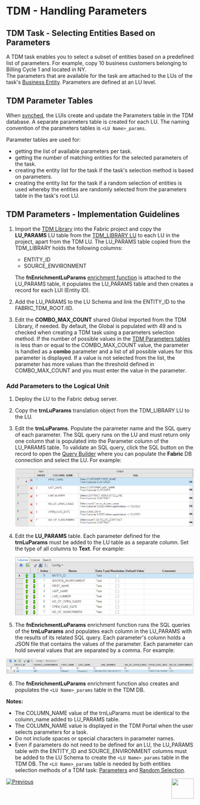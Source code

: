 # TDM - Handling Parameters 


## TDM Task - Selecting Entities Based on Parameters

A TDM task enables you to select a subset of entities based on a predefined list of parameters. For example, copy 10 business customers belonging to Billing Cycle 1 and located in NY.  
The parameters that are available for the task are attached to the LUs of the task's [Business Entity](/articles/TDM/tdm_overview/03_business_entity_overview.md). Parameters are defined at an LU level. 

## TDM Parameter Tables

When [synched](/articles/14_sync_LU_instance/01_sync_LUI_overview.md), the LUIs create and update the Parameters table in the TDM database. A separate parameters table is created for each LU. The naming convention of the parameters tables is `<LU Name>_params`. 

Parameter tables are used for:

- getting the list of available parameters per task.
- getting the number of matching entities for the selected parameters of the task.
- creating the entity list for the task if the task's selection method is based on parameters.
- creating the entity list for the task if a random selection of entities is used whereby the entities are randomly selected from the parameters table in the task's root LU.  

## TDM Parameters - Implementation Guidelines

1.  Import the [TDM Library](/articles/TDM/tdm_implementation/04_fabric_tdm_library.md) into the Fabric project and copy the **LU_PARAMS** LU table from the [TDM_LIBRARY LU](/articles/TDM/tdm_implementation/04_fabric_tdm_library.md#tdm_library-lu) to each LU in the project, apart from the TDM LU. 
The LU_PARAMS table copied from the TDM_LIBRARY holds the following columns:
    -  ENTITY_ID 
    -  SOURCE_ENVIRONMENT

    The **fnEnrichmentLuParams** [enrichment function](/articles/10_enrichment_function/01_enrichment_function_overview.md) is attached to the LU_PARAMS table, it populates the LU_PARAMS table and then creates a record for each LUI (Entity ID). 

2. Add the LU_PARAMS to the LU Schema and link the ENTITY_ID to the FABRIC_TDM_ROOT.IID.

3. Edit the **COMBO_MAX_COUNT** shared Global imported from the TDM Library, if needed. By default, the Global is populated with 49 and is checked when creating a TDM task using a parameters selection method. If the number of possible values in the [TDM Parameters tables](#tdm-parameters-tables) is less than or equal to the COMBO_MAX_COUNT value, the parameter is handled as a **combo** parameter and a list of all possible values for this parameter is displayed. If a value is not selected from the list, the parameter has  more values than the threshold defined in COMBO_MAX_COUNT and you must enter the value in the parameter.

  ### Add Parameters to the Logical Unit

1. Deploy the LU to the Fabric debug server.

2. Copy the **trnLuParams** translation object from the TDM_LIBRARY LU to the LU. 

3. Edit the **trnLuParams**. Populate the parameter name and the SQL query of each parameter. The SQL query runs on the LU and must return only one column that is populated into the Parameter column of the LU_PARAMS table. To validate an SQL query, click the SQL button on the record to open the [Query Builder](/articles/11_query_builder/02_query_builder_window.md) where you can populate the **Fabric** DB connection and select the LU. For example:

    ![trnLuParams](images/trnLuParams_example.png)

4. Edit the **LU_PARAMS** table. Each parameter defined for the **trnLuParams** must be added to the LU table as a separate column. Set the type of all columns to **Text**. For example:

    ![Lu_Params](images/lu_params_example.png)

5. The **fnEnrichmentLuParams** enrichment function runs the SQL queries of the **trnLuParams** and populates each column in the LU_PARAMS with the results of its related SQL query. Each parameter's column holds a JSON file that contains the values of the parameter. Each parameter can hold several values that are separated by a comma. For example:

  ![lu params](images/populated_lu_params_example.png)

 6. The **fnEnrichmentLuParams** enrichment function also creates and populates the `<LU Name>_params` table in the TDM DB.

**Notes:**

- The COLUMN_NAME value of the trnLuParams must be identical to the column_name added to LU_PARAMS table.
- The COLUMN_NAME value is displayed in the TDM Portal when the user selects parameters for a task.
- Do not include spaces or special characters in parameter names.
- Even if parameters do not need to be defined for an LU, the LU_PARAMS table with the ENTITY_ID and SOURCE_ENVIRONMENT columns must be added to the LU Schema to create the `<LU Name>_params` table in the TDM DB. The `<LU Name>_params` table is needed by both entities selection methods of a TDM task: [Parameters](/articles/TDM/tdm_gui/17_load_task_regular_mode.md#parameters) and [Random Selection](/articles/TDM/tdm_gui/17_load_task_regular_mode.md#random-selection).



[![Previous](/articles/images/Previous.png)](06_tdm_implementation_support_hierarchy.md)[<img align="right" width="60" height="54" src="/articles/images/Next.png">](08_tdm_implement_delete_of_entities.md)
